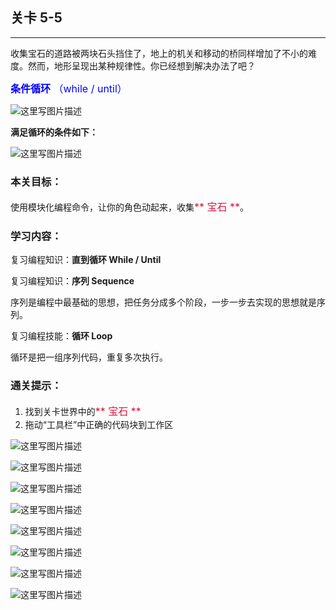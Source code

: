 ## 关卡 5-5

------
收集宝石的道路被两块石头挡住了，地上的机关和移动的桥同样增加了不小的难度。然而，地形呈现出某种规律性。你已经想到解决办法了吧？

<font color=#0000FF size=3>**条件循环** （while / until）</font>

 ![这里写图片描述](scene/image/while_until_list.png)
 

**满足循环的条件如下：**

 ![这里写图片描述](scene/image/while_until_condition_list.png)
 
 
### 本关目标：
使用模块化编程命令，让你的角色动起来，收集<font color=#DC143C size=3>** 宝石 **</font>。

### 学习内容：
复习编程知识：**直到循环 While / Until**

复习编程知识：**序列 Sequence**

序列是编程中最基础的思想，把任务分成多个阶段，一步一步去实现的思想就是序列。

复习编程技能：**循环 Loop**

循环是把一组序列代码，重复多次执行。


### 通关提示：
1. 找到关卡世界中的<font color=#DC143C size=3>** 宝石 **</font>
2. 拖动“工具栏”中正确的代码块到工作区

 ![这里写图片描述](scene/image/while_until.png)
 
 ![这里写图片描述](scene/image/move_forward.png)
 
 ![这里写图片描述](scene/image/jump_forward.png)
  
 ![这里写图片描述](scene/image/turn_left.png)
 
 ![这里写图片描述](scene/image/turn_right.png)
 
 ![这里写图片描述](scene/image/remove_obstacle.png)
 
 ![这里写图片描述](scene/image/cmd_lift_up.png)
 
 ![这里写图片描述](scene/image/cmd_put_down.png)